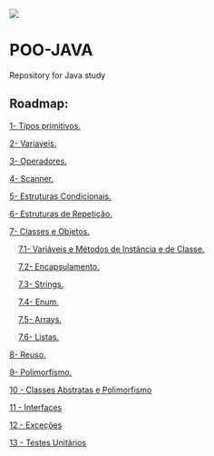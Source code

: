 
![](https://user-images.githubusercontent.com/69598952/93296207-25062880-f7c5-11ea-8968-54935c8d3885.jpg)

# POO-JAVA

Repository for Java study

## Roadmap:
[1- Tipos primitivos.](contents/TiposPrimitivos.md)

[2- Variaveis.](contents/Variaveis.md)

[3- Operadores.](contents/Operadores.md)

[4- Scanner.](contents/Scanner.md)

[5- Estruturas Condicionais.](contents/EstruturasCondicionais.md)

[6- Estruturas de Repetição.](contents/estruturasDeRepetição.md)

[7- Classes e Objetos.](contents/ClassesEObjetos.md)

&nbsp;  &nbsp;  [7.1- Variáveis e Métodos de Instância e de Classe.](contents/Variáveis-e-Métodos-de-Instância-eDe-Classe.md)

&nbsp;  &nbsp;  [7.2- Encapsulamento.](contents/Encapsulamento.md)

&nbsp;  &nbsp;  [7.3- Strings.](contents/Strings.md)

&nbsp;  &nbsp;  [7.4- Enum.](contents/Enum.md)

&nbsp;  &nbsp;  [7.5- Arrays.](contents/Arrays.md)

&nbsp;  &nbsp;  [7.6- Listas.](contents/Listas.md)

[8- Reuso.](contents/Reuso.md)

[9- Polimorfismo.](contents/Polimorfismo.md)

[10 - Classes Abstratas e Polimorfismo](https://docs.google.com/presentation/d/1GHyzLmvu_oqOW-3I6L_3k7kV4WioQoRmDuLHw8uQuJw/edit?usp=sharing)

[11 - Interfaces](conteudos/Interfaces.md)

[12 - Exceções](https://docs.google.com/presentation/d/1d5GU4ogLLL-fUi4E6OJskhnfbQ3xTdyUjp_65vy3SY4/edit?usp=sharing)

[13 - Testes Unitários](https://drive.google.com/file/d/1-U-Cery4zoHZLxTsjmX6uWaFOm8W2iqn/view?usp=sharing)
